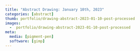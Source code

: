 ```yaml
---
title: "Abstract Drawing: January 10th, 2023"
categories: [abstract]
thumb: portfolio/drawing-abstract-2023-01-10-post-processed
images:
  -  portfolio/drawing-abstract-2023-01-10-post-processed
meta:
  media: [pigment-pen]
  software: [gimp]
---
```

